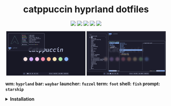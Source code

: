 <h1 align="center">catppuccin hyprland dotfiles</h1>

<p align="center">
  <a href="https://github.com/floaaat/dotfiles.git"><img src="https://img.shields.io/endpoint?url=https://ghloc.vercel.app/api/floaaat/dotfiles/badge&style=for-the-badge&colorA=313244&colorB=b4befe"></a>
  <a href="https://github.com/floaaat/dotfiles.git"><img src="https://img.shields.io/github/languages/code-size/floaaat/dotfiles?style=for-the-badge&colorA=313244&colorB=cba6f7"></a>
  <a href="https://github.com/floaaat/dotfiles.git"><img src="https://img.shields.io/github/languages/top/floaaat/dotfiles?style=for-the-badge&colorA=313244&colorB=f5c2e7"></a>
  <a href="https://github.com/floaaat/dotfiles.git"><img src="https://img.shields.io/github/license/floaaat/dotfiles?style=for-the-badge&colorA=313244&colorB=f9e2af"></a>
  <a href="https://github.com/floaaat/dotfiles.git"><img src="https://img.shields.io/github/stars/floaaat/dotfiles?style=for-the-badge&colorA=313244&colorB=a6e3a1"></a>
</p>

<p align="middle">
  <img src="assets/1.png" width="49%"/>
  <img src="assets/2.png" width="49%"/>
</p>

<b>
  <p>
    wm: <code>hyprland</code>
    bar: <code>waybar</code>
    launcher: <code>fuzzel</code>
    term: <code>foot</code>
    shell: <code>fish</code>
    prompt: <code>starship</code>
  </p>

  <details>
    <summary>Installation</summary><br>
    <p>
      Installing software
      <code>
        sudo pacman -Sy --needed hyprland waybar fuzzel swww cliphist grim slurp ly \
        foot fish starship yazi helix bottom fastfetch less eza fzf ttf-firacode-nerd
        sudo yay -Sy --needed catppuccin-gtk-theme-mocha bibata-cursor-theme
      </code>
      Copying config files
      <code>
        git clone https://github.com/floaaat/dotfiles.git ~/floaaat-dotfiles/
        mkdir -p ~/.config/
        cp -r ~/floaaat-dotfiles/.config/* ~/.config/
      </code>
      Changing shell to fish
      <code>sudo chsh -s /usr/bin/fish</code>
      Enabling ly.service
      <code>sudo systemctl enable ly.service</code>
    </p>
  </details>
</b>
